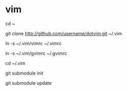 vim
===
cd ~

git clone http://github.com/username/dotvim.git ~/.vim

ln -s ~/.vim/vimrc ~/.vimrc

ln -s ~/.vim/gvimrc ~/.gvimrc

cd ~/.vim

git submodule init

git submodule update

